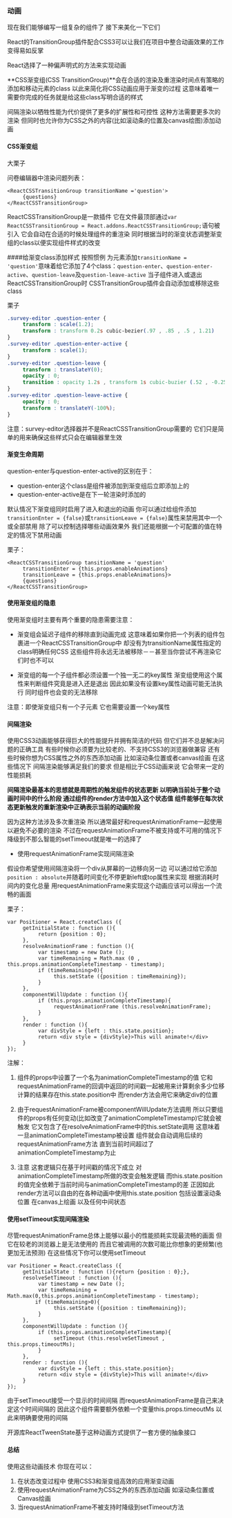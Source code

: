 ### 动画
现在我们能够编写一组复杂的组件了 接下来美化一下它们 

React的TransitionGroup插件配合CSS3可以让我们在项目中整合动画效果的工作变得易如反掌

React选择了一种偏声明式的方法来实现动画

**CSS渐变组(CSS TransitionGroup)**会在合适的渲染及重渲染时间点有策略的添加和移动元素的class 以此来简化将CSS动画应用于渐变的过程 这意味着唯一需要你完成的任务就是给这些class写明合适的样式

间隔渲染以牺牲性能为代价提供了更多的扩展性和可控性 这种方法需要更多次的渲染 但同时也允许你为CSS之外的内容(比如滚动条的位置及canvas绘图)添加动画

#### CSS渐变组
大栗子

问卷编辑器中渲染问题列表：
```JSX
<ReactCSSTransitionGroup transitionName ='question'>
     {questions}
</ReactCSSTransitionGroup>
```
ReactCSSTransitionGroup是一款插件 它在文件最顶部通过```var ReactCSSTransitionGroup = React.addons.ReactCSSTransitionGroup;```语句被引入
它会自动在合适的时候处理组件的重渲染 同时根据当时的渐变状态调整渐变组的class以便实现组件样式的改变

####给渐变class添加样式
按照惯例 为元素添加```transitionName = 'question'```意味着给它添加了4个class：```question-enter```、```question-enter-active```、```question-leave```及```question-leave-active``` 当子组件进入或退出ReactCSSTransitionGroup时 CSSTransitionGroup插件会自动添加或移除这些class

栗子
```css
.survey-editor .question-enter {
     transform : scale(1.2);
     transform : transform 0.2s cubic-bezier(.97 , .85 , .5 , 1.21)
}
.survey-editor .question-enter-active {
     transform : scale(1);
}
.survey-editor .question-leave {
     transform : translateY(0);
     opacity : 0;
     transition : opacity 1.2s , transform 1s cubic-buzier (.52 , -0.25 , .52 , .95);
}
.survey-editor .question-leave-active {
     opacity : 0;
     transform : translateY(-100%);
}
```
注意：survey-editor选择器并不是ReactCSSTransitionGroup需要的 它们只是简单的用来确保这些样式只会在编辑器里生效

#### 渐变生命周期
question-enter与question-enter-active的区别在于：

* question-enter这个class是组件被添加到渐变组后立即添加上的
* question-enter-active是在下一轮渲染时添加的

默认情况下渐变组同时启用了进入和退出的动画 你可以通过给组件添加```transitionEnter = {false}```或```transitionLeave = {false}```属性来禁用其中一个或全部禁用 除了可以控制选择哪些动画效果外 我们还能根据一个可配置的值在特定的情况下禁用动画

栗子：
```JSX
<ReactCSSTransitionGroup tansitionName = 'question'
     transitionEnter = {this.props.enableAnimations}
     transitionLeave = {this.props.enableAnimations}>
     {questions}
</ReactCSSTransitionGroup>
```
#### 使用渐变组的隐患
使用渐变组时主要有两个重要的隐患需要注意：

* 渐变组会延迟子组件的移除直到动画完成 这意味着如果你把一个列表的组件包裹进一个ReactCSSTransitionGroup中 却没有为transitionName属性指定的class明确任何CSS 这些组件将永远无法被移除－－甚至当你尝试不再渲染它们时也不可以

* 渐变组的每一个子组件都必须设置一个独一无二的key属性 渐变组使用这个属性来判断组件究竟是进入还是退出 因此如果没有设置key属性动画可能无法执行 同时组件也会变的无法移除

注意：即使渐变组只有一个子元素 它也需要设置一个key属性

#### 间隔渲染
使用CSS3动画能够获得巨大的性能提升并拥有简洁的代码 但它们并不总是解决问题的正确工具 有些时候你必须要为比较老的、不支持CSS3的浏览器做兼容 还有些时候你想为CSS属性之外的东西添加动画 比如滚动条位置或者canvas绘画 在这些情况下 间隔渲染能够满足我们的要求 但是相比于CSS动画来说 它会带来一定的性能损耗

**间隔渲染最基本的思想就是周期性的触发组件的状态更新 以明确当前处于整个动画时间中的什么阶段 通过组件的render方法中加入这个状态值 组件能够在每次状态更新触发的重新渲染中正确表示当前的动画阶段**

因为这种方法涉及多次重渲染 所以通常最好和requestAnimationFrame一起使用以避免不必要的渲染 不过在requestAnimationFrame不被支持或不可用的情况下降级到不那么智能的setTimeout就是唯一的选择了

* 使用requestAnimationFrame实现间隔渲染

假设你希望使用间隔渲染将一个div从屏幕的一边移向另一边 可以通过给它添加```position : absolute```并随着时间变化不停更新left或top属性来实现 根据消耗时间内的变化总量 用requestAnimationFrame来实现这个动画应该可以得出一个流畅的画面

栗子：
```JSX
var Positioner = React.createClass ({
     getInitialState : function (){
          return {position : 0};
     },
     resolveAnimationFrame : function (){
          var timestamp = new Date ();
          var timeRemaining = Math.max (0 , this.props.animationCompleteTimestamp - timestamp);
          if (timeRemaining>0){
               this.setState ({position : timeRemaining});
          }
     },
     componentWillUpdate : function (){
          if (this.props.animationCompleteTimestamp){
               requestAnimationFrame (this.resolveAnimationFrame);
          }
     },
     render : function (){
          var divStyle = {left : this.state.position};
          return <div style = {divStyle}>This will animate!</div>
     }
});
```
注解：

1. 组件的props中设置了一个名为animationCompleteTimestamp的值 它和requestAnimationFrame的回调中返回的时间戳一起被用来计算剩余多少位移 计算的结果存在this.state.position中 而render方法会用它来确定div的位置

2. 由于requestAnimationFrame被componentWillUpdate方法调用 所以只要组件的props有任何变动(比如改变了animationCompleteTimestamp)它就会被触发 它又包含了在resolveAnimationFrame中的this.setState调用 这意味着一旦animationCompleteTimestamp被设置 组件就会自动调用后续的requestAnimationFrame方法 直到当前时间超过了animationCompleteTimestamp为止

3. 注意 这套逻辑只在基于时间戳的情况下成立 对animationCompleteTimestamp所做的改变会触发逻辑 而this.state.position的值完全依赖于当前时间与animationCompleteTimestamp的差 正因如此 render方法可以自由的在各种动画中使用this.state.position 包括设置滚动条位置 在canvas上绘画 以及任何中间状态

#### 使用setTimeout实现间隔渲染
尽管requestAnimationFrame总体上能够以最小的性能损耗实现最流畅的画面 但它在较老的浏览器上是无法使用的 而且它被调用的次数可能比你想象的更频繁(也更加无法预测) 在这些情况下你可以使用setTimeout
```JSX
var Positioner = React.createClass ({
     getInitialState : function (){return {position : 0};},
     resolveSetTimeout : function (){
          var timestamp = new Date ();
          var timeRemaining = Math.max(0,this.props.animationCompleteTimestamp - timestamp);
         if (timeRemaining>0){
               this.setState ({position : timeRemaining});
          }
     },
     componentWillUpdate : function (){
          if (this.props.animationCompleteTimestamp){
               setTimeout (this.resolveSetTimeout , this.props.timeoutMs);
          }
     },
     render : function (){
          var divStyle = {left : this.state.position};
          return <div style = {divStyle}>This will animate!</div>
     }
});
```
由于setTimeout接受一个显示的时间间隔 而requestAnimationFrame是自己来决定这个时间间隔的 因此这个组件需要额外依赖一个变量this.props.timeoutMs 以此来明确要使用的间隔

开源库ReactTweenState基于这种动画方式提供了一套方便的抽象接口

#### 总结
使用这些动画技术 你现在可以：

1. 在状态改变过程中 使用CSS3和渐变组高效的应用渐变动画
2. 使用requestAnimationFrame为CSS之外的东西添加动画 如滚动条位置或Canvas绘画
3. 当requestAnimationFrame不被支持时降级到setTimeout方法